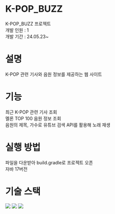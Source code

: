# K-POP_BUZZ
K-POP_BUZZ 프로젝트<br/>
개발 인원 : 1<br/>
개발 기간 : 24.05.23~<br/>
# 설명
K-POP 관련 기사와 음원 정보를 제공하는 웹 사이트<br/>
# 기능
최근 K-POP 관련 기사 조회<br/>
멜론 TOP 100 음원 정보 조회<br/>
음원의 제목, 가수로 유튜브 검색 API를 활용해 노래 재생<br/>
# 실행 방법
파일을 다운받아 build.gradle로 프로젝트 오픈<br/>
자바 17버전<br/>
# 기술 스택
<img src="https://img.shields.io/badge/java-007396?style=for-the-badge&logo=java&logoColor=white">
<img src="https://img.shields.io/badge/spring-6DB33F?style=for-the-badge&logo=spring&logoColor=white">
<img src="https://img.shields.io/badge/jpa-6DB33F?style=for-the-badge&logo=jpa&logoColor=white">
